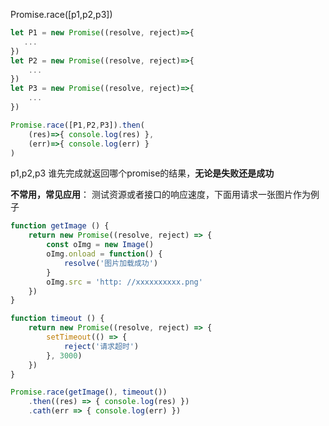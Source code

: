 Promise.race([p1,p2,p3])

```js
let P1 = new Promise((resolve, reject)=>{
   ...
})
let P2 = new Promise((resolve, reject)=>{
    ...
})
let P3 = new Promise((resolve, reject)=>{
    ...
})

Promise.race([P1,P2,P3]).then(
	(res)=>{ console.log(res) },
    (err)=>{ console.log(err) }
)

```

p1,p2,p3 谁先完成就返回哪个promise的结果，**无论是失败还是成功**



**不常用，常见应用**： 测试资源或者接口的响应速度，下面用请求一张图片作为例子

```js
function getImage () {
    return new Promise((resolve, reject) => {
        const oImg = new Image()
        oImg.onload = function() {
            resolve('图片加载成功')
        }
        oImg.src = 'http: //xxxxxxxxxx.png'
    })
}

function timeout () {
    return new Promise((resolve, reject) => {
        setTimeout(() => {
            reject('请求超时')
        }, 3000)
    })
}

Promise.race(getImage(), timeout())
	.then((res) => { console.log(res) })
	.cath(err => { console.log(err) })
```

